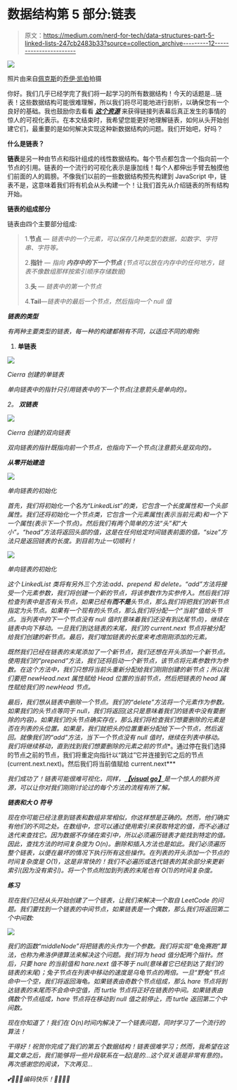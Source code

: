 # 数据结构第 5 部分:链表

> 原文：<https://medium.com/nerd-for-tech/data-structures-part-5-linked-lists-247cb2483b33?source=collection_archive---------12----------------------->

![](img/71937e96c7b16d21aad9923bb916db8b.png)

照片由来自[佩克斯](https://www.pexels.com/photo/selective-focus-photo-of-black-metal-chain-119568/?utm_content=attributionCopyText&utm_medium=referral&utm_source=pexels)的[乔伊·凯伯](https://www.pexels.com/@joey-kyber-31917?utm_content=attributionCopyText&utm_medium=referral&utm_source=pexels)拍摄

你好。我们几乎已经学完了我们将一起学习的所有数据结构！今天的话题是…链表！这些数据结构可能很难理解，所以我们将尽可能地进行剖析，以确保您有一个良好的基础。我也鼓励你去看看 [***这个资源***](https://visualgo.net/en/list?slide=1) 来获得链接列表幕后真正发生的事情的惊人的可视化表示。在本文结束时，我希望您能更好地理解链表，如何从头开始创建它们，最重要的是如何解决实现这种新数据结构的问题。我们开始吧，好吗？

**什么是链表？**

**链表**是另一种由节点和指针组成的线性数据结构。每个节点都包含一个指向前一个节点的引用。链表的一个流行的可视化表示是康加线！每个人都伸出手臂去触摸他们前面的人的肩膀。不像我们以前的一些数据结构预先构建到 JavaScript 中，链表不是，这意味着我们将有机会从头构建一个！让我们首先从介绍链表的所有结构开始。

**链表的组成部分**

链表由四个主要部分组成:

> 1.**节点** — *链表中的一个元素，可以保存几种类型的数据，如数字、字符串、字符等。*
> 
> 2.**指针** — *指向* ***内存中的下一个节点*** *(节点可以放在内存中的任何地方，链表不像数组那样按索引顺序存储数据)*
> 
> 3.**头** — *链表中的第一个节点*
> 
> 4.**Tail**—**链表中的最后一个节点，然后指向一个* null *值**

***链表的类型***

*有两种主要类型的链表，每一种的构建都稍有不同，以适应不同的用例:*

1.  ****单链表****

*![](img/9aebaad6b26e1438f2715478739cf7d9.png)*

*Cierra 创建的单链表*

*单向链表中的指针只引用链表中的下一个节点(注意箭头是单向的)。*

**2。* ***双链表****

*![](img/2a3ece1a846667fcd2c2f0054549ace9.png)*

*Cierra 创建的双向链表*

*双向链表的指针既指向前一个节点，也指向下一个节点(注意箭头是双向的)。*

***从零开始建造***

*![](img/9064bd91edf2af79a75f6ad901bc7728.png)*

*单向链表的初始化*

*首先，我们将初始化一个名为“LinkedList”的类，它包含一个长度属性和一个头部属性。我们还将初始化一个节点类，它包含一个元素属性(表示当前元素)和一个下一个属性(表示下一个节点)。然后我们有两个简单的方法“头”和“大小”。“head”方法将返回头部的值，这是在任何给定时间链表前面的值。“size”方法只是返回链表的长度。到目前为止一切顺利！*

*![](img/a62b2447fdcea592a1f4731f7762e51c.png)*

*单向链表的初始化*

*这个 LinkedList 类将有另外三个方法:add、prepend 和 delete。“add”方法将接受一个元素参数，我们将创建一个新的节点，将该参数作为实参传入。然后我们将检查列表中是否有头节点，如果已经有**而不是**头节点，那么我们将把我们的新节点指定为头节点。如果有一个现有的头节点，那么我们将分配一个“当前”值给头节点。当列表中的下一个节点没有 null 值时(意味着我们还没有到达尾节点)，继续在链表中向下移动。一旦我们到达链表的末尾，我们的 current.next 节点将被分配给我们创建的新节点。最后，我们增加链表的长度来考虑刚刚添加的元素。*

*既然我们已经在链表的末尾添加了一个新节点，我们还想在开头添加一个新节点。使用我们的“prepend”方法，我们还将启动一个新节点，该节点将元素参数作为参数。在这个方法中，我们只想将当前头重新分配给我们刚刚创建的新节点；所以我们要把 newHead.next 属性赋给 Head 位置的当前节点，然后把链表的 head 属性赋给我们的 newHead 节点。*

*最后，我们想从链表中删除一个节点。我们的“delete”方法将一个元素作为参数。如果我们的头节点等同于 null，我们将返回(这只是意味着我们的链表中没有要删除的内容)。如果我们的头节点确实存在，那么我们将检查我们想要删除的元素是否在列表的头位置。如果是，我们就把头的位置重新分配给下一个节点，然后返回。就像我们的“add”方法，当下一个节点没有 null 值时，继续在列表中移动。我们将继续移动，直到找到我们想要删除的元素之前的节点**。通过停在我们选择的节点之前的节点，我们将重定向指针以“跳过”它并连接到它之后的节点(current.next.next)。然后我们将当前值赋给 current.next***

*我们成功了！链表可能很难可视化，同样，[***【visual go】***](https://visualgo.net/en/list?slide=1)是一个惊人的额外资源，可以让你对我们刚刚讨论过的每个方法的流程有所了解。*

***链表和大 O 符号***

*现在你可能已经注意到链表和数组非常相似，你这样想是正确的。然而，他们确实有他们的不同之处。在数组中，您可以通过使用索引来获取特定的值，而不必通过迭代来查找它。因为数据不存储在索引中，所以必须遍历链表才能找到特定的值。因此，查找方法的时间复杂度为 O(n)。删除和插入方法也是如此。我们必须遍历整个链表，以便在最坏的情况下执行所有这些操作。在列表的开头添加一个节点的时间复杂度是 O(1)，这是非常快的！我们不必遍历或迭代链表的其余部分来更新索引(因为没有索引)。将一个节点附加到列表的末尾也有 O(1)的时间复杂度。*

***练习***

*现在我们已经从头开始创建了一个链表，让我们来解决一个取自 LeetCode 的问题。我们要找到一个链表的中间节点，如果链表是一个偶数，那么我们将返回第二个中间数:*

*![](img/4b8c72156b1ea69327225e9da3336fe4.png)*

*我们的函数“middleNode”将把链表的头作为一个参数。我们将实现“龟兔赛跑”算法，也称为弗洛伊德算法来解决这个问题。我们将为 head 值分配两个指针。然后，只要 hare 的当前值和 hare.next 值不等于 null(意味着它已经到达了我们的链表的末尾)；兔子节点在列表中移动的速度是乌龟节点的两倍。一旦“野兔”节点命中一个空，我们将返回海龟。如果链表由奇数个节点组成，那么 hare 节点将到达链表的末尾而不会命中空值，而 turtle 节点将正好在链表的中间。如果链表由偶数个节点组成，hare 节点将在移动到 null 值之前停止，而 turtle 返回第二个中间数。*

*现在你知道了！我们在 O(n)时间内解决了一个链表问题，同时学习了一个流行的算法！*

*干得好！祝贺你完成了我们的第五个数据结构！链表很难学习；然而，我希望在这篇文章之后，我们能够将一些片段联系在一起(是的…这个双关语是非常有意的)。再次感谢您的阅读，下次再见…*

*💕👩🏾‍💻*编码快乐！*👩🏾‍💻💕*